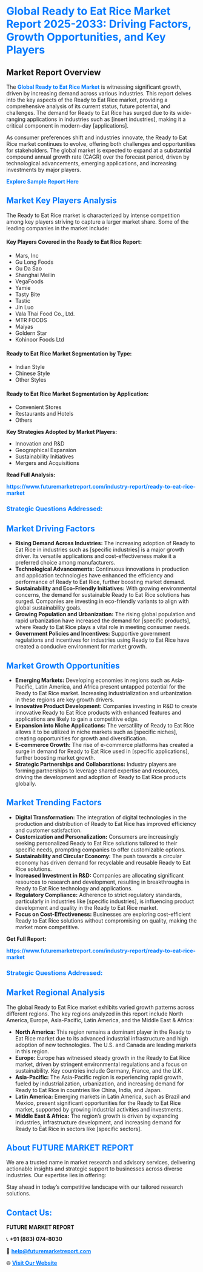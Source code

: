 <h1 style="color: #007BFF;">Global Ready to Eat Rice Market Report 2025-2033: Driving Factors, Growth Opportunities, and Key Players</h1>

<section id="overview">
<h2>Market Report Overview</h2>
<p>The <a href="https://www.futuremarketreport.com/industry-report/ready-to-eat-rice-market" style="color: #007BFF; text-decoration: none;"><strong>Global Ready to Eat Rice Market</strong></a> is witnessing significant growth, driven by increasing demand across various industries. This report delves into the key aspects of the Ready to Eat Rice market, providing a comprehensive analysis of its current status, future potential, and challenges. The demand for Ready to Eat Rice has surged due to its wide-ranging applications in industries such as [insert industries], making it a critical component in modern-day [applications].</p>
<p>As consumer preferences shift and industries innovate, the Ready to Eat Rice market continues to evolve, offering both challenges and opportunities for stakeholders. The global market is expected to expand at a substantial compound annual growth rate (CAGR) over the forecast period, driven by technological advancements, emerging applications, and increasing investments by major players.</p>
</section>

<section id="overview">
<p><a href="https://www.futuremarketreport.com/request-sample/reportId=55906" style="color: #007BFF; text-decoration: none;"><strong>Explore Sample Report Here</strong></a></p>
</section>

<section id="key-players">
<h2 style="color: #007BFF;">Market Key Players Analysis</h2>
<p>The Ready to Eat Rice market is characterized by intense competition among key players striving to capture a larger market share. Some of the leading companies in the market include:</p>
<h4>Key Players Covered in the Ready to Eat Rice Report:</h4>
<ul><li>Mars, Inc</li><li>Gu Long Foods</li><li>Gu Da Sao</li><li>Shanghai Meilin</li><li>VegaFoods</li><li>Yamie</li><li>Tasty Bite</li><li>Tastic</li><li>Jin Luo</li><li>Vala Thai Food Co., Ltd.</li><li>MTR FOODS</li><li>Maiyas</li><li>Goldern Star</li><li>Kohinoor Foods Ltd</li></ul>
<h4>Ready to Eat Rice Market Segmentation by Type:</h4>
<ul><li>Indian Style</li><li>Chinese Style</li><li>Other Styles</li></ul>

<h4>Ready to Eat Rice Market Segmentation by Application:</h4>
<ul><li>Convenient Stores</li><li>Restaurants and Hotels</li><li>Others</li></ul>
<p><strong>Key Strategies Adopted by Market Players:</strong></p>
<ul>
<li>Innovation and R&D</li>
<li>Geographical Expansion</li>
<li>Sustainability Initiatives</li>
<li>Mergers and Acquisitions</li>
</ul>
</section>

<section>
<p><strong>Read Full Analysis: </strong></p><a href="https://www.futuremarketreport.com/industry-report/ready-to-eat-rice-market" style="color: #007BFF; text-decoration: none;"><strong>https://www.futuremarketreport.com/industry-report/ready-to-eat-rice-market</strong></a>
<h3 style="color: #007BFF;">Strategic Questions Addressed:</h3>
</section>

<section id="driving-factors">
<h2 style="color: #007BFF;">Market Driving Factors</h2>
<ul>
<li><strong>Rising Demand Across Industries:</strong> The increasing adoption of Ready to Eat Rice in industries such as [specific industries] is a major growth driver. Its versatile applications and cost-effectiveness make it a preferred choice among manufacturers.</li>
<li><strong>Technological Advancements:</strong> Continuous innovations in production and application technologies have enhanced the efficiency and performance of Ready to Eat Rice, further boosting market demand.</li>
<li><strong>Sustainability and Eco-Friendly Initiatives:</strong> With growing environmental concerns, the demand for sustainable Ready to Eat Rice solutions has surged. Companies are investing in eco-friendly variants to align with global sustainability goals.</li>
<li><strong>Growing Population and Urbanization:</strong> The rising global population and rapid urbanization have increased the demand for [specific products], where Ready to Eat Rice plays a vital role in meeting consumer needs.</li>
<li><strong>Government Policies and Incentives:</strong> Supportive government regulations and incentives for industries using Ready to Eat Rice have created a conducive environment for market growth.</li>
</ul>
</section>

<section id="growth-opportunities">
<h2 style="color: #007BFF;">Market Growth Opportunities</h2>
<ul>
<li><strong>Emerging Markets:</strong> Developing economies in regions such as Asia-Pacific, Latin America, and Africa present untapped potential for the Ready to Eat Rice market. Increasing industrialization and urbanization in these regions are key growth drivers.</li>
<li><strong>Innovative Product Development:</strong> Companies investing in R&D to create innovative Ready to Eat Rice products with enhanced features and applications are likely to gain a competitive edge.</li>
<li><strong>Expansion into Niche Applications:</strong> The versatility of Ready to Eat Rice allows it to be utilized in niche markets such as [specific niches], creating opportunities for growth and diversification.</li>
<li><strong>E-commerce Growth:</strong> The rise of e-commerce platforms has created a surge in demand for Ready to Eat Rice used in [specific applications], further boosting market growth.</li>
<li><strong>Strategic Partnerships and Collaborations:</strong> Industry players are forming partnerships to leverage shared expertise and resources, driving the development and adoption of Ready to Eat Rice products globally.</li>
</ul>
</section>

<section id="trending-factors">
<h2 style="color: #007BFF;">Market Trending Factors</h2>
<ul>
<li><strong>Digital Transformation:</strong> The integration of digital technologies in the production and distribution of Ready to Eat Rice has improved efficiency and customer satisfaction.</li>
<li><strong>Customization and Personalization:</strong> Consumers are increasingly seeking personalized Ready to Eat Rice solutions tailored to their specific needs, prompting companies to offer customizable options.</li>
<li><strong>Sustainability and Circular Economy:</strong> The push towards a circular economy has driven demand for recyclable and reusable Ready to Eat Rice solutions.</li>
<li><strong>Increased Investment in R&D:</strong> Companies are allocating significant resources to research and development, resulting in breakthroughs in Ready to Eat Rice technology and applications.</li>
<li><strong>Regulatory Compliance:</strong> Adherence to strict regulatory standards, particularly in industries like [specific industries], is influencing product development and quality in the Ready to Eat Rice market.</li>
<li><strong>Focus on Cost-Effectiveness:</strong> Businesses are exploring cost-efficient Ready to Eat Rice solutions without compromising on quality, making the market more competitive.</li>
</ul>
</section>

<section>
<p><strong>Get Full Report: </strong></p><a href="https://www.futuremarketreport.com/industry-report/ready-to-eat-rice-market" style="color: #007BFF; text-decoration: none;"><strong>https://www.futuremarketreport.com/industry-report/ready-to-eat-rice-market</strong></a>
<h3 style="color: #007BFF;">Strategic Questions Addressed:</h3>
</section>


<section id="regional-analysis">
<h2 style="color: #007BFF;">Market Regional Analysis</h2>
<p>The global Ready to Eat Rice market exhibits varied growth patterns across different regions. The key regions analyzed in this report include North America, Europe, Asia-Pacific, Latin America, and the Middle East & Africa:</p>
<ul>
<li><strong>North America:</strong> This region remains a dominant player in the Ready to Eat Rice market due to its advanced industrial infrastructure and high adoption of new technologies. The U.S. and Canada are leading markets in this region.</li>
<li><strong>Europe:</strong> Europe has witnessed steady growth in the Ready to Eat Rice market, driven by stringent environmental regulations and a focus on sustainability. Key countries include Germany, France, and the U.K.</li>
<li><strong>Asia-Pacific:</strong> The Asia-Pacific region is experiencing rapid growth, fueled by industrialization, urbanization, and increasing demand for Ready to Eat Rice in countries like China, India, and Japan.</li>
<li><strong>Latin America:</strong> Emerging markets in Latin America, such as Brazil and Mexico, present significant opportunities for the Ready to Eat Rice market, supported by growing industrial activities and investments.</li>
<li><strong>Middle East & Africa:</strong> The region’s growth is driven by expanding industries, infrastructure development, and increasing demand for Ready to Eat Rice in sectors like [specific sectors].</li>
</ul>
</section>

<footer>
<h2 style="color: #007BFF;">About FUTURE MARKET REPORT</h2>
<p>We are a trusted name in market research and advisory services, delivering actionable insights and strategic support to businesses across diverse industries. Our expertise lies in offering:</p>

<p>Stay ahead in today’s competitive landscape with our tailored research solutions.</p>

<h2 style="color: #007BFF;">Contact Us:</h2>
<p><strong>FUTURE MARKET REPORT</strong></p>
<p>📞 <strong>+91 (883) 074-8030</strong></p>
<p>📧 <strong><a href="mailto:help@futuremarketreport.com" style="color: #007BFF;">help@futuremarketreport.com</a></strong></p>
<p>🌐 <strong><a href="https://www.futuremarketreport.com/" style="color: #007BFF;">Visit Our Website</a></strong></p>
</footer>